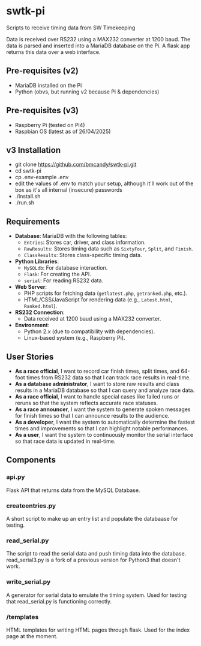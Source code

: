 # swtk-pi
Scripts to receive timing data from SW Timekeeping

Data is received over RS232 using a MAX232 converter at 1200 baud.  The data is parsed and inserted into a MariaDB database on the Pi.  A flask app returns this data over a web interface.

## Pre-requisites (v2)
- MariaDB installed on the Pi
- Python (obvs, but running v2 because Pi & dependencies)

## Pre-requisites (v3)
- Raspberry Pi (tested on Pi4)
- Raspbian OS (latest as of 26/04/2025)

## v3 Installation
- git clone https://github.com/bmcandy/swtk-pi.git
- cd swtk-pi
- cp .env-example .env
- edit the values of .env to match your setup, although it'll work out of the box as it's all internal (insecure) passwords
- ./install.sh
- ./run.sh

## Requirements
- **Database**: MariaDB with the following tables:
  - `Entries`: Stores car, driver, and class information.
  - `RawResults`: Stores timing data such as `SixtyFour`, `Split`, and `Finish`.
  - `ClassResults`: Stores class-specific timing data.
- **Python Libraries**:
  - `MySQLdb`: For database interaction.
  - `Flask`: For creating the API.
  - `serial`: For reading RS232 data.
- **Web Server**:
  - PHP scripts for fetching data (`getlatest.php`, `getranked.php`, etc.).
  - HTML/CSS/JavaScript for rendering data (e.g., `Latest.html`, `Ranked.html`).
- **RS232 Connection**:
  - Data received at 1200 baud using a MAX232 converter.
- **Environment**:
  - Python 2.x (due to compatibility with dependencies).
  - Linux-based system (e.g., Raspberry Pi).

## User Stories
- **As a race official**, I want to record car finish times, split times, and 64-foot times from RS232 data so that I can track race results in real-time.
- **As a database administrator**, I want to store raw results and class results in a MariaDB database so that I can query and analyze race data.
- **As a race official**, I want to handle special cases like failed runs or reruns so that the system reflects accurate race statuses.
- **As a race announcer**, I want the system to generate spoken messages for finish times so that I can announce results to the audience.
- **As a developer**, I want the system to automatically determine the fastest times and improvements so that I can highlight notable performances.
- **As a user**, I want the system to continuously monitor the serial interface so that race data is updated in real-time.

## Components
### api.py
Flask API that returns data from the MySQL Database.

### createentries.py
A short script to make up an entry list and populate the databaase for testing.

### read_serial.py
The script to read the serial data and push timing data into the database.  read_serial3.py is a fork of a previous version for Python3 that doesn't work.

### write_serial.py
A generator for serial data to emulate the timing system.  Used for testing that read_serial.py is functioning correctly.

### /templates
HTML templates for writing HTML pages through flask.  Used for the index page at the moment.

